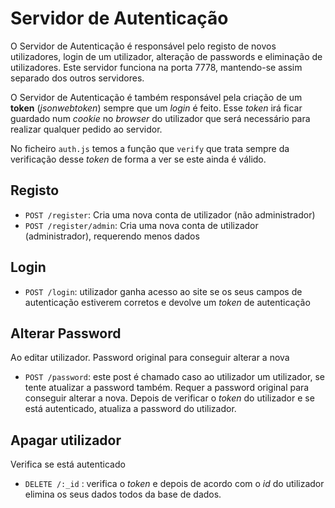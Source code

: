 # <a id="auth">Servidor de Autenticação</a>

O Servidor de Autenticação é responsável pelo registo de novos utilizadores, login de um utilizador, alteração de passwords e eliminação de utilizadores. Este servidor funciona na porta 7778, mantendo-se assim separado dos outros servidores.

O Servidor de Autenticação é também responsável pela criação de um **token** (*jsonwebtoken*) sempre que um *login* é feito.  Esse *token* irá ficar guardado num *cookie* no *browser* do utilizador que será necessário para realizar qualquer pedido ao servidor.

No ficheiro `auth.js` temos a função que `verify` que trata sempre da verificação desse *token* de forma a ver se este ainda é válido.

## Registo

- `POST /register`: Cria uma nova conta de utilizador (não administrador)
- `POST /register/admin`: Cria uma nova conta de utilizador (administrador), requerendo menos dados

## Login

- `POST /login`: utilizador ganha acesso ao site se os seus campos de autenticação estiverem corretos e devolve um *token* de autenticação

## Alterar Password

Ao editar utilizador.
Password original para conseguir alterar a nova

- `POST /password`: este post é chamado caso ao utilizador um utilizador, se tente atualizar a password também. Requer a password original para conseguir alterar a nova. Depois de verificar o *token* do utilizador e se está autenticado, atualiza a password do utilizador.

## Apagar utilizador

Verifica se está autenticado

- `DELETE /:_id` : verifica o *token* e depois de acordo com o *id* do utilizador elimina os seus dados todos da base de dados.